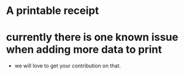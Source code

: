 # A printable receipt
# currently there is one known issue when adding more data to print
- we will love to get your contribution on that.
